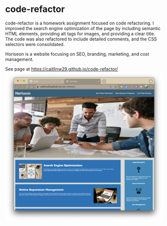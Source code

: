 # code-refactor
code-refactor is a homework assignment focused on code refactoring. I improved the search engine optimization of the page by including semantic HTML elements, providing alt tags for images, and providing a clear title. The code was also refactored to include detailed comments, and the CSS selectors were consolidated.

Horiseon is a website focusing on SEO, branding, marketing, and cost management. 

See page at https://caitlinw29.github.io/code-refactor/
![Image of screenshotted page](./assets/images/app-screenshot.png)



